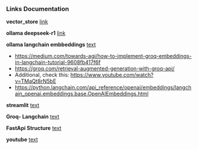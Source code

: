
### Links Documentation

**vector_store** [link](https://python.langchain.com/api_reference/core/vectorstores/langchain_core.vectorstores.in_memory.InMemoryVectorStore.html)

**ollama deepseek-r1** [link](https://ollama.com/library/deepseek-r1)

**ollama langchain embbeddings** [text](https://python.langchain.com/docs/integrations/text_embedding/ollama/)
* https://medium.com/towards-agi/how-to-implement-groq-embeddings-in-langchain-tutorial-9608fb417f6f
* https://groq.com/retrieval-augmented-generation-with-groq-api/
* Additional, check this: https://www.youtube.com/watch?v=TMaQt8rN5bE
* https://python.langchain.com/api_reference/openai/embeddings/langchain_openai.embeddings.base.OpenAIEmbeddings.html

**streamlit** [text](https://pypi.org/project/streamlit/)

**Groq- Langchain** [text](https://python.langchain.com/v0.1/docs/integrations/chat/groq/)

**FastApi Structure** [text](https://fastapi.tiangolo.com/tutorial/bigger-applications/)

**youtube** [text](https://www.youtube.com/watch?v=M6vZ6b75p9k&t=821s)